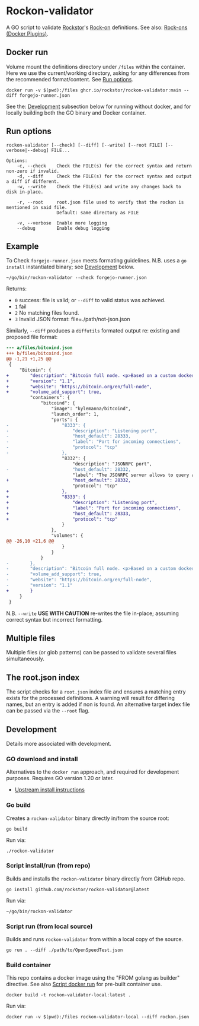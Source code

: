 # Rockon-validator

A GO script to validate [Rockstor](https://rockstor.com/)'s [Rock-on](https://github.com/rockstor/rockon-registry) definitions.
See also: [Rock-ons (Docker Plugins)](https://rockstor.com/docs/interface/overview.html).

## Docker run

Volume mount the definitions directory under `/files` within the container.
Here we use the current/working directory, asking for any differences from the recommended format/content. 
See [Run options](#run-options).

```shell
docker run -v $(pwd):/files ghcr.io/rockstor/rockon-validator:main --diff forgejo-runner.json
```

See the: [Development](#development) subsection below for running without docker,
and for locally building both the GO binary and Docker container.   

## Run options

```
rockon-validator [--check] [--diff] [--write] [--root FILE] [--verbose|--debug] FILE...

Options:
    -c, --check    Check the FILE(s) for the correct syntax and return non-zero if invalid.
    -d, --diff     Check the FILE(s) for the correct syntax and output a diff if different.
    -w, --write    Check the FILE(s) and write any changes back to disk in-place.

    -r, --root     root.json file used to verify that the rockon is mentioned in said file.
                   Default: same directory as FILE

    -v, --verbose  Enable more logging
    --debug        Enable debug logging
```

## Example

To Check `forgejo-runner.json` meets formating guidelines.
N.B. uses a `go install` instantiated binary; see [Development](#development) below.

```shell
~/go/bin/rockon-validator --check forgejo-runner.json
```

Returns:
- `0` success: file is valid; or `--diff` to valid status was achieved.   
- `1` fail
- `2` No matching files found.
- `3` Invalid JSON format: file=./path/not-json.json

Similarly, `--diff` produces a `diffutils` formated output re: existing and proposed file format:

```diff
--- a/files/bitcoind.json
+++ b/files/bitcoind.json
@@ -1,21 +1,25 @@
 {
     "Bitcoin": {
+        "description": "Bitcoin full node. <p>Based on a custom docker image: <a href='https://hub.docker.com/r/kylemanna/bitcoind' target='_blank'>https://hub.docker.com/r/kylemanna/bitcoind</a>, available for amd64 architecture only.</p>",
+        "version": "1.1",
+        "website": "https://bitcoin.org/en/full-node",
+        "volume_add_support": true,
         "containers": {
             "bitcoind": {
                 "image": "kylemanna/bitcoind",
                 "launch_order": 1,
                 "ports": {
-                    "8333": {
-                        "description": "Listening port",
-                        "host_default": 28333,
-                        "label": "Port for incoming connections",
-                        "protocol": "tcp"
-                    },
                     "8332": {
                         "description": "JSONRPC port",
-                        "host_default": 28332,
                         "label": "The JSONRPC server allows to query and control the server remotely",
+                        "host_default": 28332,
                         "protocol": "tcp"
+                    },
+                    "8333": {
+                        "description": "Listening port",
+                        "label": "Port for incoming connections",
+                        "host_default": 28333,
+                        "protocol": "tcp"
                     }
                 },
                 "volumes": {
@@ -26,10 +21,6 @@
                     }
                 }
             }
-        },
-        "description": "Bitcoin full node. <p>Based on a custom docker image: <a href='https://hub.docker.com/r/kylemanna/bitcoind' target='_blank'>https://hub.docker.com/r/kylemanna/bitcoind</a>, available for amd64 architecture only.</p>",
-        "volume_add_support": true,
-        "website": "https://bitcoin.org/en/full-node",
-        "version": "1.1"
+        }
     }
 }
```

N.B. `--write` **USE WITH CAUTION** re-writes the file in-place; assuming correct syntax but incorrect formatting.

## Multiple files

Multiple files (or glob patterns) can be passed to validate several files simultaneously.

## The root.json index

The script checks for a `root.json` index file and ensures a matching entry exists for the processed definitions.
A warning will result for differing names, but an entry is added if non is found.
An alternative target index file can be passed via the `--root` flag.

## Development

Details more associated with development.

### GO download and install

Alternatives to the `docker run` approach, and required for development purposes.
Requires GO version 1.20 or later.
- [Upstream install instructions](https://go.dev/doc/install)

### Go build

Creates a `rockon-validator` binary directly in/from the source root:

```shell
go build
```

Run via:

```shell
./rockon-validator
````

### Script install/run (from repo)

Builds and installs the `rockon-validator` binary directly from GitHub repo.

```shell
go install github.com/rockstor/rockon-validator@latest
```

Run via:

```shell
~/go/bin/rockon-validator
```

### Script run (from local source)

Builds and runs `rockon-validator` from within a local copy of the source.

```shell
go run . --diff ./path/to/OpenSpeedTest.json
```

### Build container

This repo contains a docker image using the "FROM golang as builder" directive.
See also [Script docker run](#docker-run) for pre-built container use.

```shell
docker build -t rockon-validator-local:latest .
```

Run via:

```shell
docker run -v $(pwd):/files rockon-validator-local --diff rockon.json
```
